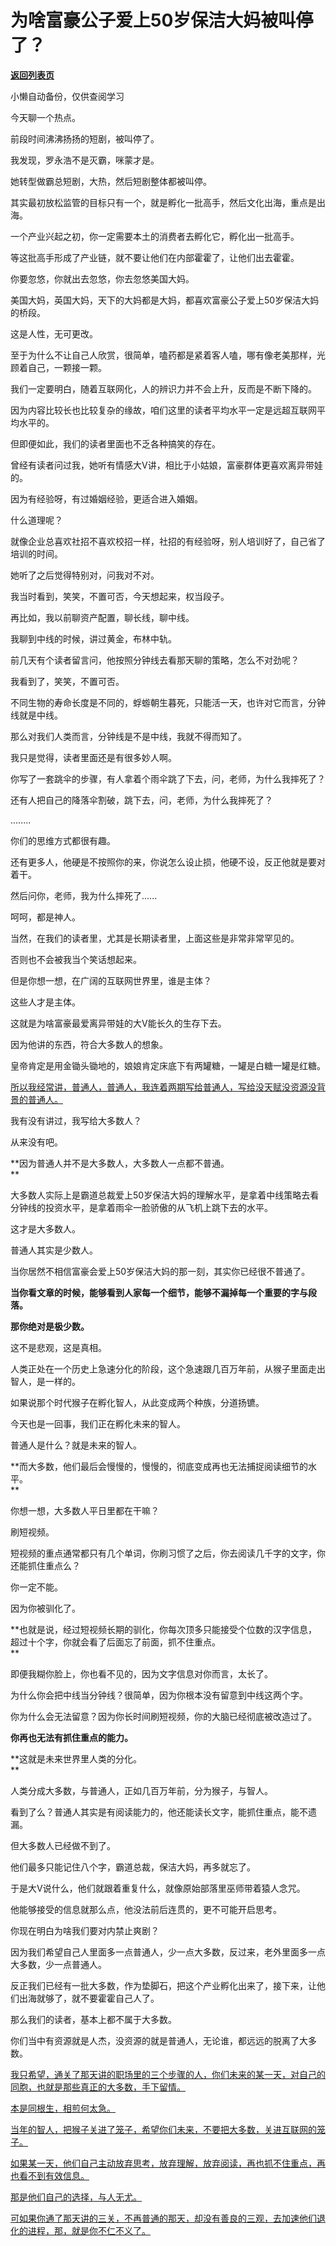 # 为啥富豪公子爱上50岁保洁大妈被叫停了？

[**返回列表页**](/gzh/记忆承载3)

小懒自动备份，仅供查阅学习

今天聊一个热点。

前段时间沸沸扬扬的短剧，被叫停了。  

我发现，罗永浩不是灭霸，咪蒙才是。  

她转型做霸总短剧，大热，然后短剧整体都被叫停。

其实最初放松监管的目标只有一个，就是孵化一批高手，然后文化出海，重点是出海。

一个产业兴起之初，你一定需要本土的消费者去孵化它，孵化出一批高手。  

等这批高手形成了产业链，就不要让他们在内部霍霍了，让他们出去霍霍。

你要忽悠，你就出去忽悠，你去忽悠美国大妈。

美国大妈，英国大妈，天下的大妈都是大妈，都喜欢富豪公子爱上50岁保洁大妈的桥段。

这是人性，无可更改。

至于为什么不让自己人欣赏，很简单，嗑药都是紧着客人嗑，哪有像老美那样，光顾着自己，一颗接一颗。  

我们一定要明白，随着互联网化，人的辨识力并不会上升，反而是不断下降的。  

因为内容比较长也比较复杂的缘故，咱们这里的读者平均水平一定是远超互联网平均水平的。  

但即便如此，我们的读者里面也不乏各种搞笑的存在。  

曾经有读者问过我，她听有情感大V讲，相比于小姑娘，富豪群体更喜欢离异带娃的。

因为有经验呀，有过婚姻经验，更适合进入婚姻。

什么道理呢？  

就像企业总喜欢社招不喜欢校招一样，社招的有经验呀，别人培训好了，自己省了培训的时间。  

她听了之后觉得特别对，问我对不对。  

我当时看到，笑笑，不置可否，今天想起来，权当段子。  

再比如，我以前聊资产配置，聊长线，聊中线。

我聊到中线的时候，讲过黄金，布林中轨。

前几天有个读者留言问，他按照分钟线去看那天聊的策略，怎么不对劲呢？  

我看到了，笑笑，不置可否。  

不同生物的寿命长度是不同的，蜉蝣朝生暮死，只能活一天，也许对它而言，分钟线就是中线。

那么对我们人类而言，分钟线是不是中线，我就不得而知了。  

我只是觉得，读者里面还是有很多妙人啊。

你写了一套跳伞的步骤，有人拿着个雨伞跳了下去，问，老师，为什么我摔死了？  

还有人把自己的降落伞割破，跳下去，问，老师，为什么我摔死了？

........  

你们的思维方式都很有趣。

还有更多人，他硬是不按照你的来，你说怎么设止损，他硬不设，反正他就是要对着干。  

然后问你，老师，我为什么摔死了......

呵呵，都是神人。

当然，在我们的读者里，尤其是长期读者里，上面这些是非常非常罕见的。  

否则也不会被我当个笑话想起来。

但是你想一想，在广阔的互联网世界里，谁是主体？

这些人才是主体。

这就是为啥富豪最爱离异带娃的大V能长久的生存下去。  

因为他讲的东西，符合大多数人的想象。  

皇帝肯定是用金锄头锄地的，娘娘肯定床底下有两罐糖，一罐是白糖一罐是红糖。  

[所以我经常讲，普通人，普通人，我连着两期写给普通人，写给没天赋没资源没背景的普通人。  
](https://mp.weixin.qq.com/s?__biz=MzkwMzQ1MzczOQ==&mid=2247484220&idx=1&sn=be3613d304b92043f4e0321151e1b72b&scene=21#wechat_redirect)

我有没有讲过，我写给大多数人？

从来没有吧。  

**因为普通人并不是大多数人，大多数人一点都不普通。  
**

大多数人实际上是霸道总裁爱上50岁保洁大妈的理解水平，是拿着中线策略去看分钟线的投资水平，是拿着雨伞一脸骄傲的从飞机上跳下去的水平。

这才是大多数人。

普通人其实是少数人。  

当你居然不相信富豪会爱上50岁保洁大妈的那一刻，其实你已经很不普通了。  

**当你看文章的时候，能够看到人家每一个细节，能够不漏掉每一个重要的字与段落。**

**那你绝对是极少数。**

这不是悲观，这是真相。  

人类正处在一个历史上急速分化的阶段，这个急速跟几百万年前，从猴子里面走出智人，是一样的。  

如果说那个时代猴子在孵化智人，从此变成两个种族，分道扬镳。  

今天也是一回事，我们正在孵化未来的智人。

普通人是什么？就是未来的智人。  

**而大多数，他们最后会慢慢的，慢慢的，彻底变成再也无法捕捉阅读细节的水平。  
**

你想一想，大多数人平日里都在干嘛？  

刷短视频。

短视频的重点通常都只有几个单词，你刷习惯了之后，你去阅读几千字的文字，你还能抓住重点么？

你一定不能。

因为你被驯化了。

**也就是说，经过短视频长期的驯化，你每次顶多只能接受个位数的汉字信息，超过十个字，你就会看了后面忘了前面，抓不住重点。  
**

即便我糊你脸上，你也看不见的，因为文字信息对你而言，太长了。  

为什么你会把中线当分钟线？很简单，因为你根本没有留意到中线这两个字。  

你为什么会无法留意？因为你长时间刷短视频，你的大脑已经彻底被改造过了。  

**你再也无法有抓住重点的能力。**

**这就是未来世界里人类的分化。  
**

人类分成大多数，与普通人，正如几百万年前，分为猴子，与智人。

看到了么？普通人其实是有阅读能力的，他还能读长文字，能抓住重点，能不遗漏。  

但大多数人已经做不到了。

他们最多只能记住八个字，霸道总裁，保洁大妈，再多就忘了。

于是大V说什么，他们就跟着重复什么，就像原始部落里巫师带着猿人念咒。  

他能够接受的信息就那么点，他没法前后连贯的，更不可能开启思考。  

你现在明白为啥我们要对内禁止爽剧？  

因为我们希望自己人里面多一点普通人，少一点大多数，反过来，老外里面多一点大多数，少一点普通人。

反正我们已经有一批大多数，作为垫脚石，把这个产业孵化出来了，接下来，让他们出海就够了，就不要霍霍自己人了。  

那么我们的读者，基本上都不属于大多数。

你们当中有资源就是人杰，没资源的就是普通人，无论谁，都远远的脱离了大多数。

[我只希望，通关了那天讲的职场里的三个步骤的人，你们未来的某一天，对自己的同胞，也就是那些真正的大多数，手下留情。  
](https://mp.weixin.qq.com/s?__biz=MzkwMzQ1MzczOQ==&mid=2247484220&idx=1&sn=be3613d304b92043f4e0321151e1b72b&scene=21#wechat_redirect)

[本是同根生，相煎何太急。  
](https://mp.weixin.qq.com/s?__biz=MzkwMzQ1MzczOQ==&mid=2247484220&idx=1&sn=be3613d304b92043f4e0321151e1b72b&scene=21#wechat_redirect)

[当年的智人，把猴子关进了笼子，希望你们未来，不要把大多数，关进互联网的笼子。  
](https://mp.weixin.qq.com/s?__biz=MzkwMzQ1MzczOQ==&mid=2247484220&idx=1&sn=be3613d304b92043f4e0321151e1b72b&scene=21#wechat_redirect)

[如果某一天，他们自己主动放弃思考，放弃理解，放弃阅读，再也抓不住重点，再也看不到有效信息。  
](https://mp.weixin.qq.com/s?__biz=MzkwMzQ1MzczOQ==&mid=2247484220&idx=1&sn=be3613d304b92043f4e0321151e1b72b&scene=21#wechat_redirect)

[那是他们自己的选择，与人无尤。](https://mp.weixin.qq.com/s?__biz=MzkwMzQ1MzczOQ==&mid=2247484220&idx=1&sn=be3613d304b92043f4e0321151e1b72b&scene=21#wechat_redirect)

[可如果你通了那天讲的三关，不再普通的那天，却没有善良的三观，去加速他们退化的进程，那，就是你不仁不义了。](https://mp.weixin.qq.com/s?__biz=MzkwMzQ1MzczOQ==&mid=2247484220&idx=1&sn=be3613d304b92043f4e0321151e1b72b&scene=21#wechat_redirect)


